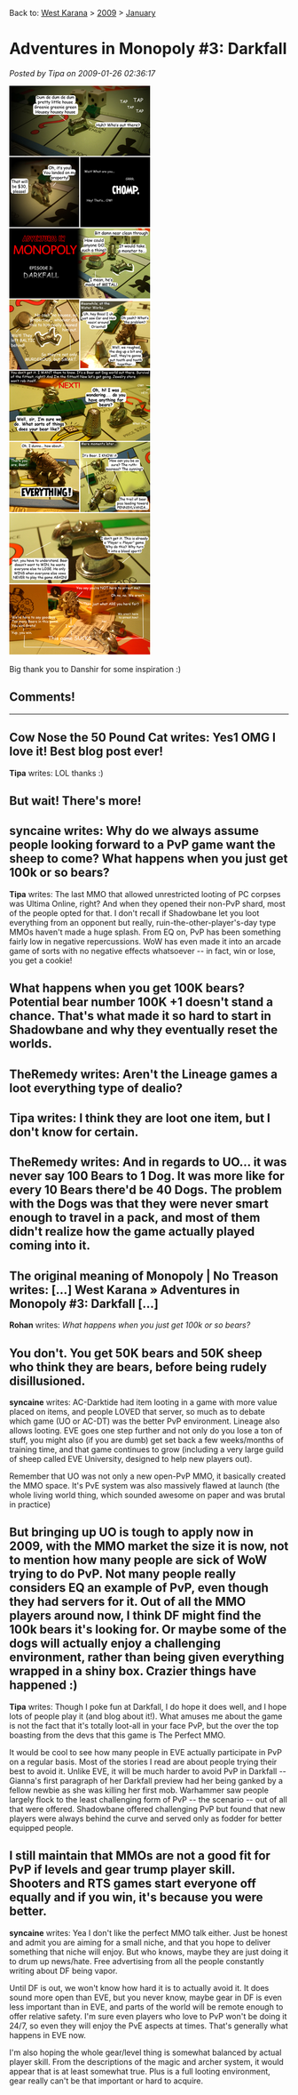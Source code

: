Back to: [West Karana](/posts/westkarana.md) > [2009](/posts/2009/westkarana.md) > [January](./westkarana.md)
# Adventures in Monopoly #3: Darkfall

*Posted by Tipa on 2009-01-26 02:36:17*

![](../../../uploads/2009/01/monodarkfall.jpg "monodarkfall")

Big thank you to Danshir for some inspiration :)

## Comments!
---
**Cow Nose the 50 Pound Cat** writes: Yes1 OMG I love it! Best blog post ever!
---
**Tipa** writes: LOL thanks :)

But wait! There's more!
---
**syncaine** writes: Why do we always assume people looking forward to a PvP game want the sheep to come? What happens when you just get 100k or so bears?
---
**Tipa** writes: The last MMO that allowed unrestricted looting of PC corpses was Ultima Online, right? And when they opened their non-PvP shard, most of the people opted for that. I don't recall if Shadowbane let you loot everything from an opponent but really, ruin-the-other-player's-day type MMOs haven't made a huge splash. From EQ on, PvP has been something fairly low in negative repercussions. WoW has even made it into an arcade game of sorts with no negative effects whatsoever -- in fact, win or lose, you get a cookie!

What happens when you get 100K bears? Potential bear number 100K +1 doesn't stand a chance. That's what made it so hard to start in Shadowbane and why they eventually reset the worlds.
---
**TheRemedy** writes: Aren't the Lineage games a loot everything type of dealio?
---
**Tipa** writes: I think they are loot one item, but I don't know for certain.
---
**TheRemedy** writes: And in regards to UO... it was never say 100 Bears to 1 Dog. It was more like for every 10 Bears there'd be 40 Dogs. The problem with the Dogs was that they were never smart enough to travel in a pack, and most of them didn't realize how the game actually played coming into it.
---
**The original meaning of Monopoly | No Treason** writes: [...] West Karana » Adventures in Monopoly #3: Darkfall [...]
---
**Rohan** writes: *What happens when you just get 100k or so bears?*

You don't. You get 50K bears and 50K sheep who think they are bears, before being rudely disillusioned.
---
**syncaine** writes: AC-Darktide had item looting in a game with more value placed on items, and people LOVED that server, so much as to debate which game (UO or AC-DT) was the better PvP environment. Lineage also allows looting. EVE goes one step further and not only do you lose a ton of stuff, you might also (if you are dumb) get set back a few weeks/months of training time, and that game continues to grow (including a very large guild of sheep called EVE University, designed to help new players out). 

Remember that UO was not only a new open-PvP MMO, it basically created the MMO space. It's PvE system was also massively flawed at launch (the whole living world thing, which sounded awesome on paper and was brutal in practice)

But bringing up UO is tough to apply now in 2009, with the MMO market the size it is now, not to mention how many people are sick of WoW trying to do PvP. Not many people really considers EQ an example of PvP, even though they had servers for it. Out of all the MMO players around now, I think DF might find the 100k bears it's looking for. Or maybe some of the dogs will actually enjoy a challenging environment, rather than being given everything wrapped in a shiny box. Crazier things have happened :)
---
**Tipa** writes: Though I poke fun at Darkfall, I do hope it does well, and I hope lots of people play it (and blog about it!). What amuses me about the game is not the fact that it's totally loot-all in your face PvP, but the over the top boasting from the devs that this game is The Perfect MMO.

It would be cool to see how many people in EVE actually participate in PvP on a regular basis. Most of the stories I read are about people trying their best to avoid it. Unlike EVE, it will be much harder to avoid PvP in Darkfall -- Gianna's first paragraph of her Darkfall preview had her being ganked by a fellow newbie as she was killing her first mob. Warhammer saw people largely flock to the least challenging form of PvP -- the scenario -- out of all that were offered. Shadowbane offered challenging PvP but found that new players were always behind the curve and served only as fodder for better equipped people.

I still maintain that MMOs are not a good fit for PvP if levels and gear trump player skill. Shooters and RTS games start everyone off equally and if you win, it's because you were better.
---
**syncaine** writes: Yea I don't like the perfect MMO talk either. Just be honest and admit you are aiming for a small niche, and that you hope to deliver something that niche will enjoy. But who knows, maybe they are just doing it to drum up news/hate. Free advertising from all the people constantly writing about DF being vapor.

Until DF is out, we won't know how hard it is to actually avoid it. It does sound more open than EVE, but you never know, maybe gear in DF is even less important than in EVE, and parts of the world will be remote enough to offer relative safety. I'm sure even players who love to PvP won't be doing it 24/7, so even they will enjoy the PvE aspects at times. That's generally what happens in EVE now.

I'm also hoping the whole gear/level thing is somewhat balanced by actual player skill. From the descriptions of the magic and archer system, it would appear that is at least somewhat true. Plus is a full looting environment, gear really can't be that important or hard to acquire.
